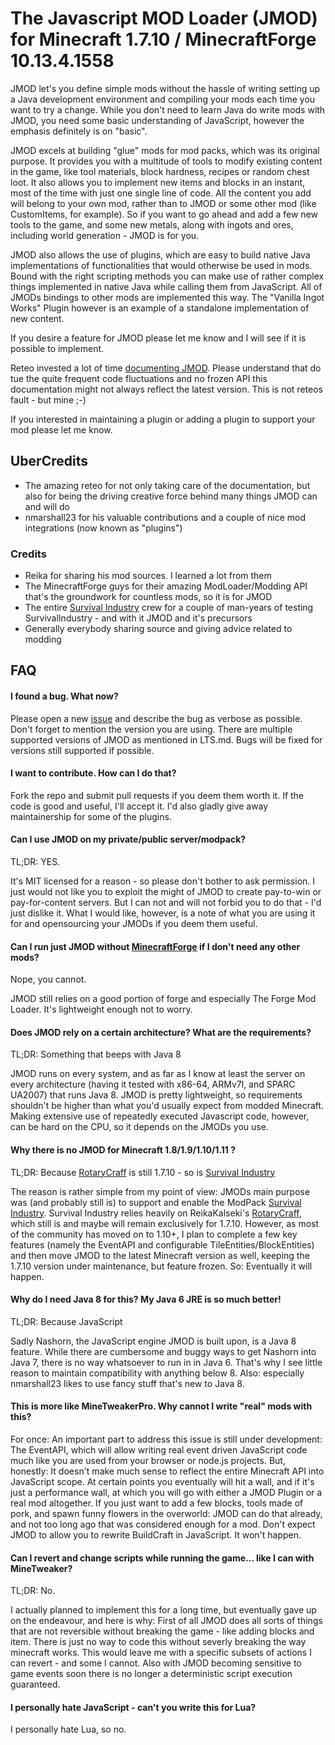 # The Javascript MOD Loader (JMOD) for Minecraft 1.7.10 / MinecraftForge 10.13.4.1558

JMOD let's you define simple mods without the hassle of writing setting up a Java development environment and compiling your mods each time you want to try a change. While you don't need to learn Java do write mods with JMOD, you need some basic understanding of JavaScript, however the emphasis definitely is on "basic".

JMOD excels at building "glue" mods for mod packs, which was its original purpose. It provides you with a multitude of tools to modify existing content in the game, like tool materials, block hardness, recipes or random chest loot. It also allows you to implement new items and blocks in an instant, most of the time with just one single line of code. All the content you add will belong to your own mod, rather than to JMOD or some other mod (like CustomItems, for example). So if you want to go ahead and add a few new tools to the game, and some new metals, along with ingots and ores, including world generation - JMOD is for you.

JMOD also allows the use of plugins, which are easy to build native Java implementations of functionalities that would otherwise be used in mods. Bound with the right scripting methods you can make use of rather complex things implemented in native Java while calling them from JavaScript. All of JMODs bindings to other mods are implemented this way. The "Vanilla Ingot Works" Plugin however is an example of a standalone implementation of new content.

If you desire a feature for JMOD please let me know and I will see if it is possible to implement.

Reteo invested a lot of time [documenting JMOD](https://github.com/SvenKayser/JMOD/blob/indev/Documentation/JMOD.pdf). Please understand that do tue the quite frequent code fluctuations and no frozen API this documentation might not always reflect the latest version. This is not reteos fault - but mine ;-)

If you interested in maintaining a plugin or adding a plugin to support your mod please let me know.

## UberCredits

- The amazing reteo for not only taking care of the documentation, but also for being the driving creative force behind many things JMOD can and will do
- nmarshall23 for his valuable contributions and a couple of nice mod integrations (now known as "plugins")

### Credits
- Reika for sharing his mod sources. I learned a lot from them
- The MinecraftForge guys for their amazing ModLoader/Modding API that's the groundwork for countless mods, so it is for JMOD
- The entire [Survival Industry](https://github.com/reteo/Survival-Industry) crew for a couple of man-years of testing SurvivalIndustry - and with it JMOD and it's precursors
- Generally everybody sharing source and giving advice related to modding

## FAQ

#### I found a bug. What now?
Please open a new [issue](https://github.com/SvenKayser/JMOD/issues) and describe the bug as verbose as possible. Don't forget to mention the version you are using. There are multiple supported versions of JMOD as mentioned in LTS.md. Bugs will be fixed for versions still supported if possible.

#### I want to contribute. How can I do that?
Fork the repo and submit pull requests if you deem them worth it. If the code is good and useful, I'll accept it. I'd also gladly give away maintainership for some of the plugins.

#### Can I use JMOD on my private/public server/modpack?
TL;DR: YES.

It's MIT licensed for a reason - so please don't bother to ask permission. I just would not like you to exploit the might of JMOD to create pay-to-win or pay-for-content servers. But I can not and will not forbid you to do that - I'd just dislike it. What I would like, however, is a note of what you are using it for and opensourcing your JMODs if you deem them useful.

#### Can I run just JMOD without [MinecraftForge](https://github.com/MinecraftForge) if I don't need any other mods?
Nope, you cannot.

JMOD still relies on a good portion of forge and especially The Forge Mod Loader. It's lightweight enough not to worry.

#### Does JMOD rely on a certain architecture? What are the requirements?
TL;DR: Something that beeps with Java 8

JMOD runs on every system, and as far as I know at least the server on every architecture (having it tested with x86-64, ARMv7l, and SPARC UA2007) that runs Java 8. JMOD is pretty lightweight, so requirements shouldn't be higher than what you'd usually expect from modded Minecraft. Making extensive use of repeatedly executed Javascript code, however, can be hard on the CPU, so it depends on the JMODs you use.

#### Why there is no JMOD for Minecraft 1.8/1.9/1.10/1.11 ?
TL;DR: Because [RotaryCraff](https://github.com/ReikaKalseki/RotaryCraft) is still 1.7.10 - so is [Survival Industry](https://github.com/reteo/Survival-Industry)

The reason is rather simple from my point of view: JMODs main purpose was (and probably still is) to support and enable the ModPack [Survival Industry](https://github.com/reteo/Survival-Industry). Survival Industry relies heavily on ReikaKalseki's [RotaryCraff](https://github.com/ReikaKalseki/RotaryCraft), which still is and maybe will remain exclusively for 1.7.10. However, as most of the community has moved on to 1.10+, I plan to complete a few key features (namely the EventAPI and configurable TileEntities/BlockEntities) and then move JMOD to the latest Minecraft version as well, keeping the 1.7.10 version under maintenance, but feature frozen. So: Eventually it will happen.

#### Why do I need Java 8 for this? My Java 6 JRE is so much better!
TL;DR: Because JavaScript

Sadly Nashorn, the JavaScript engine JMOD is built upon, is a Java 8 feature. While there are cumbersome and buggy ways to get Nashorn into Java 7, there is no way whatsoever to run in in Java 6. That's why I see little reason to maintain compatibility with anything below 8. Also: especially nmarshall23 likes to use fancy stuff that's new to Java 8.

#### This is more like MineTweakerPro. Why cannot I write "real" mods with this?
For once: An important part to address this issue is still under development: The EventAPI, which will allow writing real event driven JavaScript code much like you are used from your browser or node.js projects. But, honestly: It doesn't make much sense to reflect the entire Minecraft API into JavaScript scope. At certain points you eventually will hit a wall, and if it's just a performance wall, at which you will go with either a JMOD Plugin or a real mod altogether. If you just want to add a few blocks, tools made of pork, and spawn funny flowers in the overworld: JMOD can do that already, and not too long ago that was considered enough for a mod. Don't expect JMOD to allow you to rewrite BuildCraft in JavaScript. It won't happen.

#### Can I revert and change scripts while running the game... like I can with MineTweaker?
TL;DR: No.

I actually planned to implement this for a long time, but eventually gave up on the endeavour, and here is why: First of all JMOD does all sorts of things that are not reversible without breaking the game - like adding blocks and item. There is just no way to code this without severly breaking the way minecraft works. This would leave me with a specific subsets of actions I can revert - and some I cannot. Also with JMOD becoming sensitive to game events soon there is no longer a deterministic script execution guaranteed.

#### I personally hate JavaScript - can't you write this for Lua?
I personally hate Lua, so no.
